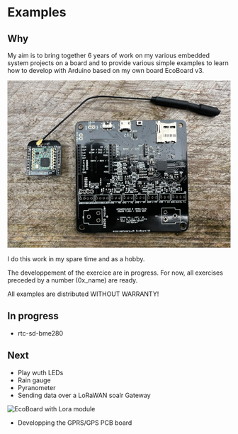 
# Examples
## Why
My aim is to bring together 6 years of work on my various embedded system projects on a board and to provide various simple examples to learn how to develop with Arduino based on my own board EcoBoard v3.

![EcoBoard with Lora module](../assets/ecoboard-lora.jpg)

I do this work in my spare time and as a hobby.

The developpement of the exercice are in progress. For now, all exercises preceded by a number (0x_name) are ready.

All examples are distributed WITHOUT WARRANTY!

## In progress
* rtc-sd-bme280

## Next
* Play wuth LEDs
* Rain gauge
* Pyranometer
* Sending data over a LoRaWAN soalr Gateway

![EcoBoard with Lora module](../assets/remorque-loarawan-solaire)

* Developping the GPRS/GPS PCB board

